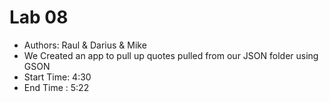 # Lab 08
- Authors: Raul & Darius & Mike
- We Created an app to pull up quotes pulled from our JSON folder using GSON
- Start Time: 4:30
- End Time : 5:22
